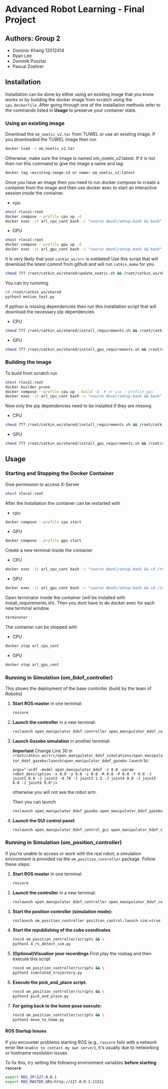 # Advanced Robot Learning - Final Project

## Authors: Group 2
- Dominic Khang 12012414
- Ryan Lee
- Dominik Pusztai
- Pascal Zoehrer 

## Installation

Installation can be done by either using an existing image that you know works or by building the docker image from scratch using the `cpu.Dockerfile`. After going through one of the installation methods refer to the commands listed in **Usage** to preserve your container state.

### Using an existing image
Download the `om_noetic_v2.tar` from TUWEL or use an existing image. If you downloaded the TUWEL image then run 
``` bash
docker load -i om_noetic_v2.tar
```

Otherwise, make sure the image is named om_noetic_v2:latest. If it is not then run this command to give the image a name and tag:
``` bash
docker tag <existing-image-id or name> om_noetic_v2:latest
```

Once you have an image then you need to run docker compose to create a container from the image and then use docker exec to start an interactive session inside the container.
- cpu
``` bash
xhost +local:root
docker compose --profile cpu up -d
docker exec -it arl_cpu_cont bash -c "source devel/setup.bash && bash"
```
- GPU
``` bash
xhost +local:root
docker compose --profile gpu up -d
docker exec -it arl_gpu_cont bash -c "source devel/setup.bash && bash"
```

It is very likely that your `catkin_ws/src` is outdated! Use this script that will download the latest commit from github and will run `catkin_make` for you
``` bash
chmod 777 /root/catkin_ws/shared/update_noetic.sh && /root/catkin_ws/shared/update_noetic.sh
```

You can try runnning
``` bash
cd /root/catkin_ws/shared
python3 motion_test.py
```

If python is missing dependencies then run this installation script that will download the necessary pip dependencies
- CPU
``` bash
chmod 777 /root/catkin_ws/shared/install_requirements.sh && /root/catkin_ws/shared/install_requirements.sh
```
- GPU 
``` bash
chmod 777 /root/catkin_ws/shared/install_gpu_requirements.sh && /root/catkin_ws/shared/install_gpu_requirements.sh
```

### Building the image
To build from scratch run
``` bash
xhost +local:root
docker builder prune
docker compose --profile cpu up --build -d  # or use --profile gpu
docker exec -it arl_cpu_cont bash -c "source devel/setup.bash && bash" # arl_gpu_cont
```

Now only the pip dependencies need to be installed if they are missing
- CPU
``` bash
chmod 777 /root/catkin_ws/shared/install_requirements.sh && /root/catkin_ws/shared/install_requirements.sh
```
- GPU

``` bash
chmod 777 /root/catkin_ws/shared/install_gpu_requirements.sh && /root/catkin_ws/shared/install_gpu_requirements.sh
```

## Usage
### Starting and Stopping the Docker Container
Give permission to access X-Server
``` bash
xhost +local:root
```

After the Installation the container can be restarted with
- cpu
``` bash
docker compose --profile cpu start 
```
- GPU
``` bash
docker compose --profile gpu start
```

Create a new terminal inside the container
- CPU
``` bash
docker exec -it arl_cpu_cont bash -c "source devel/setup.bash && cd /root/catkin_ws/shared && bash"
```
- GPU
``` bash
docker exec -it arl_gpu_cont bash -c "source devel/setup.bash && cd /root/catkin_ws/shared && bash"
```

Open terminator inside the container (will be installed with install_requirements.sh). Then you dont have to do docker exec for each new terminal window.
``` bash
terminator
```

The container can be stopped with
- CPU
``` bash
docker stop arl_cpu_cont 
```
- GPU
``` bash
docker stop arl_gpu_cont 
```

### Running in Simulation (om_6dof_controller)
This shows the deployment of the base controller (build by the team of Robotis)
1. **Start ROS master** in one terminal:
   ```bash
   roscore
   ```

2. **Launch the controller** in a new terminal:
   ```bash
   roslaunch open_manipulator_6dof_controller open_manipulator_6dof_controller.launch use_platform:=false
   ```

3. **Launch Gazebo simulation** in another terminal:

    **Important** Change Line 30 in `/root/catkin_ws/src/open_manipulator_6dof_simulations/open_manipulator_6dof_gazebo/launch/open_manipulator_6dof_gazebo.launch` to:  
    ```
    args="-urdf -model open_manipulator_6dof -z 0.0 -param robot_description -x 0.0 -y 0.0 -z 0.0 -R 0.0 -P 0.0 -Y 0.0 -J joint1 0.0 -J joint2 -0.78 -J joint3 1.5 -J joint4 0.0 -J joint5 0.8 -J joint6 0.0"/>
    ```
    otherwise you will not see the robot arm.

    Then you can launch
    ```bash
    roslaunch open_manipulator_6dof_gazebo open_manipulator_6dof_gazebo.launch controller:=position
    ```

4. **Launch the GUI control panel**:
   ```bash
   roslaunch open_manipulator_6dof_control_gui open_manipulator_6dof_control_gui.launch
   ```

### Running in Simulation (om_position_controller)
If you’re unable to access or work with the real robot, a simulation environment is provided via the `om_position_controller` package. Follow these steps:

1. **Start ROS master** in one terminal:
   ```bash
   roscore
   ```

2. **Launch the controller** in a new terminal:
   ```bash
   roslaunch open_manipulator_6dof_controller open_manipulator_6dof_controller.launch use_platform:=false
   ```

3. **Start the position controller (simulation mode):**
   ```bash
   roslaunch om_position_controller position_control.launch sim:=true
   ```

4. **Start the republishing of the cube coordinates**
   ```bash 
   roscd om_position_controller/scripts && \
   python3 4_rs_detect_sim.py 
   ```

5. **(Optional)Visualise your recordings**
   First play the rosbag and then execute this script
   ```bash 
   roscd om_position_controller/scripts && \
   python3 simulated_trajectory.py
   ```

6. **Execute the pick_and_place script.**
   ```bash 
   roscd om_position_controller/scripts && \
   python3 pick_and_place.py
   ```

7. **For going back to the home pose execute:**
   ```bash 
   roscd om_position_controller/scripts && \
   python3 move_to_home.py 
   ```

#### ROS Startup Issues

If you encounter problems starting ROS (e.g., `roscore` fails with a network error like `Unable to contact my own server`), it's usually due to networking or hostname resolution issues.

To fix this, try setting the following environment variables **before starting `roscore`**:

```bash
export ROS_IP=127.0.0.1
export ROS_MASTER_URI=http://127.0.0.1:11311
```



